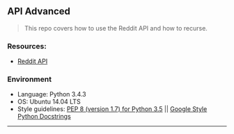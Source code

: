 ## API Advanced
> This repo covers how to use the Reddit API and how to recurse.

### Resources:
* [Reddit API](https://www.reddit.com/dev/api/)

### Environment
* Language: Python 3.4.3
* OS: Ubuntu 14.04 LTS
* Style guidelines: [PEP 8 (version 1.7) for Python 3.5](https://www.python.org/dev/peps/pep-0008/) || [Google Style Python Docstrings](http://sphinxcontrib-napoleon.readthedocs.io/en/latest/example_google.html)
---
##
